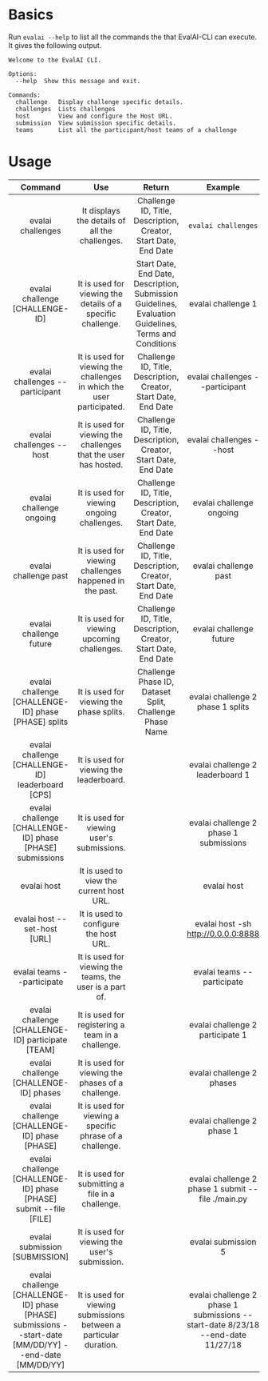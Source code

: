 # Basics
Run `evalai --help` to list all the commands the that EvalAI-CLI can execute.
It gives the following output.

```` 
Welcome to the EvalAI CLI.

Options:
  --help  Show this message and exit.

Commands:
  challenge   Display challenge specific details.
  challenges  Lists challenges
  host        View and configure the Host URL.
  submission  View submission specific details.
  teams       List all the participant/host teams of a challenge
````

# Usage
|                                                 Command                                                 |                                  Use                                  |                                                 Return                                                |                                     Example                                     |
|:-------------------------------------------------------------------------------------------------------:|:---------------------------------------------------------------------:|:-----------------------------------------------------------------------------------------------------:|:-------------------------------------------------------------------------------:|
|                                            evalai challenges                                            |             It displays the details of all the challenges.            |                    Challenge ID, Title, Description, Creator, Start Date, End Date                    |                               `evalai challenges`                               |
|                                     evalai challenge [CHALLENGE-ID]                                     |      It is used for viewing the details of a specific challenge.      | Start Date, End Date, Description, Submission Guidelines, Evaluation Guidelines, Terms and Conditions |                                evalai challenge 1                               |
|                                     evalai challenges --participant                                     | It is used for viewing the challenges in which the user participated. |                    Challenge ID, Title, Description, Creator, Start Date, End Date                    |                         evalai challenges --participant                         |
|                                         evalai challenges --host                                        |    It is used for viewing the challenges that the user has hosted.    |                    Challenge ID, Title, Description, Creator, Start Date, End Date                    |                             evalai challenges --host                            |
|                                         evalai challenge ongoing                                        |               It is used for viewing ongoing challenges.              |                    Challenge ID, Title, Description, Creator, Start Date, End Date                    |                             evalai challenge ongoing                            |
|                                          evalai challenge past                                          |        It is used for viewing challenges happened in the past.        |                    Challenge ID, Title, Description, Creator, Start Date, End Date                    |                              evalai challenge past                              |
|                                         evalai challenge future                                         |              It is used for viewing upcoming challenges.              |                    Challenge ID, Title, Description, Creator, Start Date, End Date                    |                             evalai challenge future                             |
|                           evalai challenge [CHALLENGE-ID] phase [PHASE] splits                          |                It is used for viewing the phase splits.               |                        Challenge Phase ID, Dataset Split, Challenge Phase Name                        |                        evalai challenge 2 phase 1 splits                        |
|                            evalai challenge [CHALLENGE-ID] leaderboard [CPS]                            |                It is used for viewing the leaderboard.                |                                                                                                       |                         evalai challenge 2 leaderboard 1                        |
|                        evalai challenge [CHALLENGE-ID] phase [PHASE] submissions                        |               It is used for viewing user's submissions.              |                                                                                                       |                      evalai challenge 2 phase 1 submissions                     |
|                                               evalai host                                               |                It is used to view the current host URL.               |                                                                                                       |                                   evalai host                                   |
|                                       evalai host --set-host [URL]                                      |                 It is used to configure the host URL.                 |                                                                                                       |                       evalai host -sh http://0.0.0.0:8888                       |
|                                        evalai teams --participate                                       |        It is used for viewing the teams, the user is a part of.       |                                                                                                       |                            evalai teams --participate                           |
|                            evalai challenge [CHALLENGE-ID] participate [TEAM]                           |           It is used for registering a team in a challenge.           |                                                                                                       |                         evalai challenge 2 participate 1                        |
|                                  evalai challenge [CHALLENGE-ID] phases                                 |           It is used for viewing the phases of a challenge.           |                                                                                                       |                            evalai challenge 2 phases                            |
|                              evalai challenge [CHALLENGE-ID] phase [PHASE]                              |        It is used for viewing a specific phrase of a challenge.       |                                                                                                       |                            evalai challenge 2 phase 1                           |
|                    evalai challenge [CHALLENGE-ID] phase [PHASE] submit --file [FILE]                   |            It is used for submitting a file in a challenge.           |                                                                                                       |                evalai challenge 2 phase 1 submit --file ./main.py               |
|                                      evalai submission [SUBMISSION]                                     |             It is used for viewing the user's submission.             |                                                                                                       |                               evalai submission 5                               |
| evalai challenge [CHALLENGE-ID] phase [PHASE] submissions --start-date [MM/DD/YY] --end-date [MM/DD/YY] |   It is used for viewing submissions between a particular duration.   |                                                                                                       | evalai challenge 2 phase 1 submissions --start-date 8/23/18 --end-date 11/27/18 |
